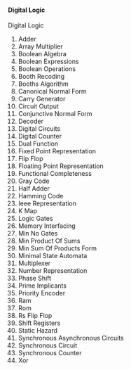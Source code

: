 #### Digital Logic

 Digital Logic
1. Adder
2. Array Multiplier
3. Boolean Algebra
4. Boolean Expressions
5. Boolean Operations
6. Booth Recoding
7. Booths Algorithm
8. Canonical Normal Form
9. Carry Generator
10. Circuit Output
11. Conjunctive Normal Form
12. Decoder
13. Digital Circuits
14. Digital Counter
15. Dual Function
16. Fixed Point Representation
17. Flip Flop
18. Floating Point Representation
19. Functional Completeness
20. Gray Code
21. Half Adder
22. Hamming Code
23. Ieee Representation
24. K Map
25. Logic Gates
26. Memory Interfacing
27. Min No Gates
28. Min Product Of Sums
29. Min Sum Of Products Form
30. Minimal State Automata
31. Multiplexer
32. Number Representation
33. Phase Shift
34. Prime Implicants
35. Priority Encoder
36. Ram
37. Rom
38. Rs Flip Flop
39. Shift Registers
40. Static Hazard
41. Synchronous Asynchronous Circuits
42. Synchronous Circuit
43. Synchronous Counter
44. Xor
